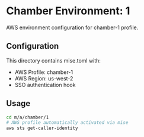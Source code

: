# Chamber Environment: 1

AWS environment configuration for chamber-1 profile.

## Configuration

This directory contains mise.toml with:
- AWS Profile: chamber-1
- AWS Region: us-west-2
- SSO authentication hook

## Usage

```bash
cd m/a/chamber/1
# AWS profile automatically activated via mise
aws sts get-caller-identity
```
